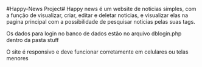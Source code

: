 #Happy-News Project#
Happy news é um website de noticias simples, com a função de visualizar, criar, editar e deletar noticias, e visualizar elas na pagina principal com a possibilidade de pesquisar noticias pelas suas tags.

Os dados para login no banco de dados estão no arquivo dblogin.php dentro da pasta stuff

O site é responsivo e deve funcionar corretamente em celulares ou telas menores
